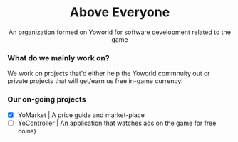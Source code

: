 <div align="center">
    <h1>Above Everyone</h1>
    <p>An organization formed on Yoworld for software development related to the game<p>
</div>

### What do we mainly work on?

We work on projects that'd either help the Yoworld commnuity out or private projects that will get/earn us free in-game currency!

### Our on-going projects

- [X] YoMarket | A price guide and market-place
- [ ] YoController | An application that watches ads on the game for free coins)
